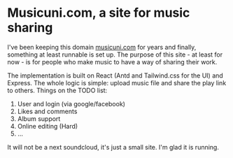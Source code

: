 # Musicuni.com, a site for music sharing

I've been keeping this domain [musicuni.com](www.musicuni.com) for years and finally, something at least runnable is set up. The purpose of this site - at least for now - is for people who make music to have a way of sharing their work. 

The implementation is built on React (Antd and Tailwind.css for the UI) and Express. The whole logic is simple: upload music file and share the play link to others. Things on the TODO list:
1. User and login (via google/facebook)
2. Likes and comments
3. Album support
4. Online editing (Hard)
5. ...

It will not be a next soundcloud, it's just a small site. I'm glad it is running.


